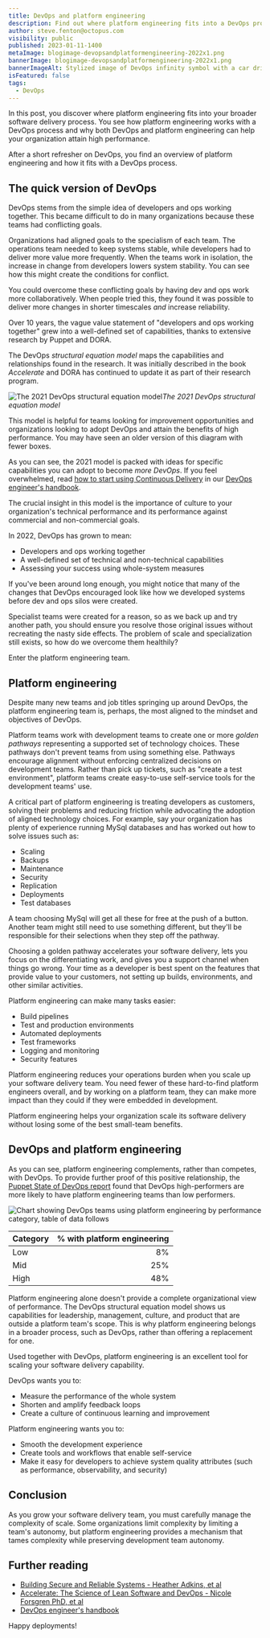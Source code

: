 ```yaml
---
title: DevOps and platform engineering
description: Find out where platform engineering fits into a DevOps process and why both DevOps and platform engineering can help your organization attain high performance.
author: steve.fenton@octopus.com
visibility: public
published: 2023-01-11-1400
metaImage: blogimage-devopsandplatformengineering-2022x1.png
bannerImage: blogimage-devopsandplatformengineering-2022x1.png
bannerImageAlt: Stylized image of DevOps infinity symbol with a car driving on it and increasing speed over golden arrows.
isFeatured: false
tags: 
  - DevOps
---
```


In this post, you discover where platform engineering fits into your broader software delivery process. You see how platform engineering works with a DevOps process and why both DevOps and platform engineering can help your organization attain high performance.

After a short refresher on DevOps, you find an overview of platform engineering and how it fits with a DevOps process.

## The quick version of DevOps

DevOps stems from the simple idea of developers and ops working together. This became difficult to do in many organizations because these teams had conflicting goals.

Organizations had aligned goals to the specialism of each team. The operations team needed to keep systems stable, while developers had to deliver more value more frequently. When the teams work in isolation, the increase in change from developers lowers system stability. You can see how this might create the conditions for conflict.

You could overcome these conflicting goals by having dev and ops work more collaboratively. When people tried this, they found it was possible to deliver more changes in shorter timescales *and* increase reliability.

Over 10 years, the vague value statement of "developers and ops working together" grew into a well-defined set of capabilities, thanks to extensive research by Puppet and DORA.

The DevOps *structural equation model* maps the capabilities and relationships found in the research. It was initially described in the book *Accelerate* and DORA has continued to update it as part of their research program.

![The 2021 DevOps structural equation model](structural-equation-model-2021.png)*The 2021 DevOps structural equation model*

This model is helpful for teams looking for improvement opportunities and organizations looking to adopt DevOps and attain the benefits of high performance. You may have seen an older version of this diagram with fewer boxes.

As you can see, the 2021 model is packed with ideas for specific capabilities you can adopt to become *more DevOps*. If you feel overwhelmed, read [how to start using Continuous Delivery](https://octopus.com/devops/continuous-delivery/how-to-start-using-continuous-delivery/) in our [DevOps engineer's handbook](https://octopus.com/devops).

The crucial insight in this model is the importance of culture to your organization's technical performance and its performance against commercial and non-commercial goals.

In 2022, DevOps has grown to mean:

- Developers and ops working together
- A well-defined set of technical and non-technical capabilities
- Assessing your success using whole-system measures

If you've been around long enough, you might notice that many of the changes that DevOps encouraged look like how we developed systems before dev and ops silos were created.

Specialist teams were created for a reason, so as we back up and try another path, you should ensure you resolve those original issues without recreating the nasty side effects. The problem of scale and specialization still exists, so how do we overcome them healthily?

Enter the platform engineering team.

## Platform engineering

Despite many new teams and job titles springing up around DevOps, the platform engineering team is, perhaps, the most aligned to the mindset and objectives of DevOps.

Platform teams work with development teams to create one or more *golden pathways* representing a supported set of technology choices. These pathways don't prevent teams from using something else. Pathways encourage alignment without enforcing centralized decisions on development teams. Rather than pick up tickets, such as "create a test environment", platform teams create easy-to-use self-service tools for the development teams' use.

A critical part of platform engineering is treating developers as customers, solving their problems and reducing friction while advocating the adoption of aligned technology choices. For example, say your organization has plenty of experience running MySql databases and has worked out how to solve issues such as:

- Scaling
- Backups
- Maintenance
- Security
- Replication
- Deployments
- Test databases

A team choosing MySql will get all these for free at the push of a button. Another team might still need to use something different, but they'll be responsible for their selections when they step off the pathway.

Choosing a golden pathway accelerates your software delivery, lets you focus on the differentiating work, and gives you a support channel when things go wrong. Your time as a developer is best spent on the features that provide value to your customers, not setting up builds, environments, and other similar activities.

Platform engineering can make many tasks easier:

- Build pipelines
- Test and production environments
- Automated deployments
- Test frameworks
- Logging and monitoring
- Security features

Platform engineering reduces your operations burden when you scale up your software delivery team. You need fewer of these hard-to-find platform engineers overall, and by working on a platform team, they can make more impact than they could if they were embedded in development.

Platform engineering helps your organization scale its software delivery without losing some of the best small-team benefits.

## DevOps and platform engineering

As you can see, platform engineering complements, rather than competes, with DevOps. To provide further proof of this positive relationship, the [Puppet State of DevOps report](https://puppet.com/resources/report/2021-state-of-devops-report) found that DevOps high-performers are more likely to have platform engineering teams than low performers.

![Chart showing DevOps teams using platform engineering by performance category, table of data follows](devops-platform-engineering-performance.png)

| Category | % with platform engineering |
|----------|----------------------------:|
| Low      | 8%                          |
| Mid      | 25%                         |
| High     | 48%                         |

Platform engineering alone doesn't provide a complete organizational view of performance. The DevOps structural equation model shows us capabilities for leadership, management, culture, and product that are outside a platform team's scope. This is why platform engineering belongs in a broader process, such as DevOps, rather than offering a replacement for one.

Used together with DevOps, platform engineering is an excellent tool for scaling your software delivery capability.

DevOps wants you to:

- Measure the performance of the whole system
- Shorten and amplify feedback loops
- Create a culture of continuous learning and improvement

Platform engineering wants you to:

- Smooth the development experience
- Create tools and workflows that enable self-service
- Make it easy for developers to achieve system quality attributes (such as performance, observability, and security)

## Conclusion

As you grow your software delivery team, you must carefully manage the complexity of scale. Some organizations limit complexity by limiting a team's autonomy, but platform engineering provides a mechanism that tames complexity while preserving development team autonomy.

## Further reading

- [Building Secure and Reliable Systems - Heather Adkins, et al](https://www.oreilly.com/library/view/building-secure-and/9781492083115/)
- [Accelerate: The Science of Lean Software and DevOps - Nicole Forsgren PhD, et al](https://itrevolution.com/product/accelerate/)
- [DevOps engineer's handbook](https://octopus.com/devops/)

Happy deployments!